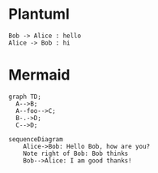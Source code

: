 Plantuml
========

```plantuml
Bob -> Alice : hello
Alice -> Bob : hi
```

Mermaid
=======

```mermaid
graph TD;
  A-->B;
  A--foo-->C;
  B-.->D;
  C-->D;
```


```mermaid
sequenceDiagram
    Alice->Bob: Hello Bob, how are you?
    Note right of Bob: Bob thinks
    Bob-->Alice: I am good thanks!
```
